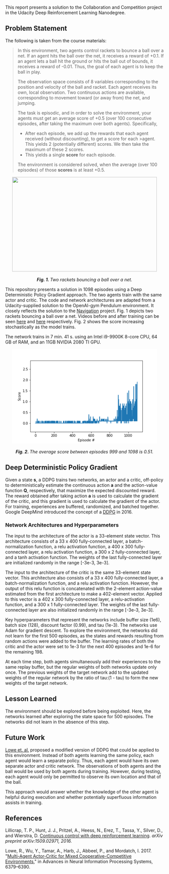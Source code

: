 This report presents a solution to the Collaboration and Competition project in the Udacity Deep Reinforcement Learning Nanodegree. 

## Problem Statement

The following is taken from the course materials:

>In this environment, two agents control rackets to bounce a ball over a net. If an agent hits the ball over the net, it receives a reward of +0.1.  If an agent lets a ball hit the ground or hits the ball out of bounds, it receives a reward of -0.01.  Thus, the goal of each agent is to keep the ball in play.
>
>The observation space consists of 8 variables corresponding to the position and velocity of the ball and racket. Each agent receives its own, local observation.  Two continuous actions are available, corresponding to movement toward (or away from) the net, and jumping. 
>
>The task is episodic, and in order to solve the environment, your agents must get an average score of +0.5 (over 100 consecutive episodes, after taking the maximum over both agents). Specifically,
>
>- After each episode, we add up the rewards that each agent received (without discounting), to get a score for each >agent. This yields 2 (potentially different) scores. We then take the maximum of these 2 scores.
>- This yields a single **score** for each episode.
>
>The environment is considered solved, when the average (over 100 episodes) of those **scores** is at least +0.5.

<p align="center">
  <img width="460" height="300" src="Results/Reacher_soln.png">
</p>
<!-- https://gist.github.com/DavidWells/7d2e0e1bc78f4ac59a123ddf8b74932d -->

<p align="center">
  <em> <b> Fig. 1. </b> Two rackets bouncing a ball over a net.</em>
</p>


This repository presents a solution in 1098 episodes using a Deep Deterministic Policy Gradient approach. The two agents train with the same actor and critic. The code and network architectures are adapted from a Udacity-supplied solution to the OpenAI-gym Pendulum environment. It closely reflects the solution to the [Navigation](https://github.com/frankgolub/DRLND_Reacher_Project_2) project. Fig. 1 depicts two rackets bouncing a ball over a net. Videos before and after training can be seen [here]() and [here]() respectively. Fig. 2 shows the score increasing stochastically as the model trains.

The network trains in 7 min. 41 s. using an Intel i9-9900K 8-core CPU, 64 GB of RAM, and an 11GB NVIDIA 2080 TI GPU.

<p align="center">
  <img width="460" height="300" src="Results/Figure_ddpg_normal_soln_final.png">
</p>

<p align="center">
  <em> <b> Fig. 2. </b> The average score between episodes 999 and 1098 is 0.51.</em>
</p>

## Deep Deterministic Policy Gradient 

Given a state **s**, a DDPG trains two networks, an actor and a critic, off-policy to deterministically estimate the continuous action **a** and the action-value function **Q**, respectively, that  maximize the expected discounted reward. The reward obtained after taking action **a** is used to calculate the gradient of the critic, and this gradient is used to calculate the gradient of the actor. For training, experiences are buffered, randomized, and batched together. Google DeepMind introduced the concept of a [DDPG](https://arxiv.org/abs/1509.02971) in 2016.

### Network Architectures and Hyperparameters

The input to the architecture of the actor is a 33-element state vector. This architecture consists of a 33 x 400 fully-connected layer, a batch-normalization function, a relu activation function, a 400 x 300 fully-connected layer, a relu activation function, a 300 x 2 fully-connected layer, and a tanh activation function. The weights of the last fully-connected layer are initialized randomly in the range [-3e-3, 3e-3].

The input to the architecture of the critic is the same 33-element state vector. This architecture also consists of a 33 x 400 fully-connected layer, a batch-normalization function, and a relu activation function. However, the output of this relu function is concatenated with the 2-element action-value estimated from the first architecture to make a 402-element vector. Applied to this vector is a 402 x 300 fully-connected layer, a relu-activation function, and a 300 x 1 fully-connected layer. The weights of the last fully-connected layer are also initialized randomly in the range [-3e-3, 3e-3].

Key hyperparameters that represent the networks include buffer size (1e6), batch size (128), discount factor (0.99), and tau (1e-3). The networks use Adam for gradient descent. To explore the environment, the networks did not learn for the first 500 episodes, as the states and rewards resulting from random actions were added to the buffer. The learning rates of both the critic and the actor were set to 1e-3 for the next 400 episodes and 1e-6 for the remaining 198. 

At each time step, both agents simultaneously add their experiences to the same replay buffer, but the regular weights of both networks update only once. The previous weights of the target network add to the updated weights of the regular network by the ratio of tau:(1 - tau) to form the new weights of the target network.

## Lesson Learned

The environment should be explored before being exploited. Here, the networks learned after exploring the state space for 500 episodes. The networks did not learn in the absence of this step.

## Future Work

[Lowe et. al.](https://papers.nips.cc/paper/7217-multi-agent-actor-critic-for-mixed-cooperative-competitive-environments.pdf) proposed a modified version of DDPG that could be applied to this environment. Instead of both agents learning the same policy, each agent would learn a separate policy. Thus, each agent would have its own separate actor and critic network. The observations of both agents and the ball would be used by both agents during training. However, during testing, each agent would only be permitted to observe its own location and that of the ball. 

This approach would answer whether the knowledge of the other agent is helpful during execution and whether potentially superfluous information assists in training.

## References

Lillicrap,  T. P.,  Hunt,  J. J.,  Pritzel,  A.,  Heess,  N.,  Erez, T., Tassa, Y., Silver, D., and Wierstra, D. [Continuous control with deep reinforcement learning](https://arxiv.org/abs/1509.02971). _arXiv preprint arXiv:1509.02971, 2016._

Lowe, R., Wu, Y., Tamar, A., Harb, J., Abbeel, P., and Mordatch, I. 2017. "[Multi-Agent Actor-Critic for Mixed Cooperative-Competitive Environments](https://papers.nips.cc/paper/7217-multi-agent-actor-critic-for-mixed-cooperative-competitive-environments.pdf)," in Advances in Neural Information Processing Systems, 6379–6390.



